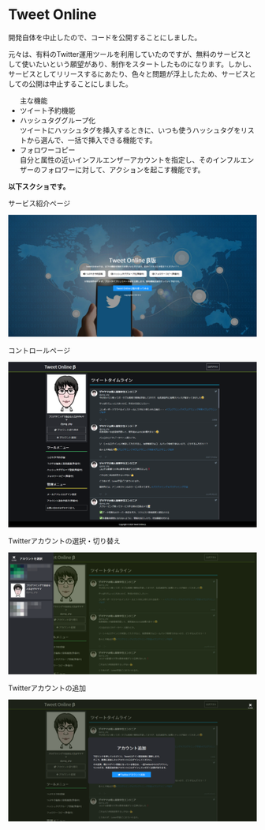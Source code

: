 # Tweet Online
<p>開発自体を中止したので、コードを公開することにしました。</p>
<p>元々は、有料のTwitter運用ツールを利用していたのですが、無料のサービスとして使いたいという願望があり、制作をスタートしたものになります。しかし、サービスとしてリリースするにあたり、色々と問題が浮上したため、サービスとしての公開は中止することにしました。</p>

<ul>主な機能
  <li>ツイート予約機能</li>
  <li>
    ハッシュタググループ化<br/>
    ツイートにハッシュタグを挿入するときに、いつも使うハッシュタグをリストから選んで、一括で挿入できる機能です。
  </li>
  <li>
    フォロワーコピー<br/>
    自分と属性の近いインフルエンザーアカウントを指定し、そのインフルエンザーのフォロワーに対して、アクションを起こす機能です。
  </li>
</ul>

<strong>以下スクショです。</strong>
<p>サービス紹介ページ</p>
<img src="./sys/img/top-page.jpg" alt="サービス紹介ページ" />
<p>コントロールページ</p>
<img src="./sys/img/home-ui.png" alt="コントロールページ" />
<p>Twitterアカウントの選択・切り替え</p>
<img src="./sys/img/accounts-set.png" alt="Twitterアカウントの選択・切り替え" />
<p>Twitterアカウントの追加</p>
<img src="./sys/img/add-account.png" alt="Twitterアカウントの追加" />